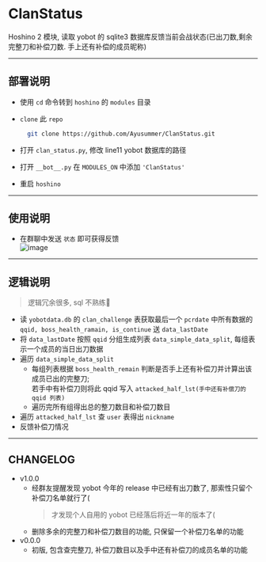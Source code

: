 # ClanStatus
Hoshino 2 模块, 读取 yobot 的 sqlite3 数据库反馈当前会战状态(已出刀数,剩余完整刀和补偿刀数. 手上还有补偿的成员昵称)

---
## 部署说明

- 使用 `cd` 命令转到 `hoshino` 的 `modules` 目录

- `clone` 此 `repo`  
  ```bash
    git clone https://github.com/Ayusummer/ClanStatus.git
  ```
- 打开 `clan_status.py`, 修改 line11 yobot 数据库的路径
- 打开 `__bot__.py` 在 `MODULES_ON` 中添加 `'ClanStatus'`
- 重启 `hoshino`

---
## 使用说明
- 在群聊中发送 `状态` 即可获得反馈   
  ![image](https://user-images.githubusercontent.com/59549826/141666337-6e21c433-c91d-4b8d-ac72-2ffdf40e461f.png)

---
## 逻辑说明
> 逻辑冗余很多, sql 不熟练🥲
- 读 `yobotdata.db` 的 `clan_challenge` 表获取最后一个 `pcrdate` 中所有数据的 `qqid, boss_health_ramain, is_continue` 送 `data_lastDate`
- 将 `data_lastDate` 按照 `qqid` 分组生成列表 `data_simple_data_split`, 每组表示一个成员的当日出刀数据
- 遍历 `data_simple_data_split`
  - 每组列表根据 `boss_health_remain` 判断是否手上还有补偿刀并计算出该成员已出的完整刀;   
    若手中有补偿刀则将此 qqid 写入 `attacked_half_lst(手中还有补偿刀的 qqid 列表)`
  - 遍历完所有组得出总的整刀数目和补偿刀数目
- 遍历 `attacked_half_lst` 查 `user` 表得出 `nickname`
- 反馈补偿刀情况

---
## CHANGELOG
- v1.0.0  
  - 经群友提醒发现 yobot 今年的 release 中已经有出刀数了, 那索性只留个补偿刀名单就行了(
    > 才发现个人自用的 yobot 已经落后将近一年的版本了(
  - 删除多余的完整刀和补偿刀数目的功能, 只保留一个补偿刀名单的功能
- v0.0.0
  - 初版, 包含查完整刀, 补偿刀数目以及手中还有补偿刀的成员名单的功能

